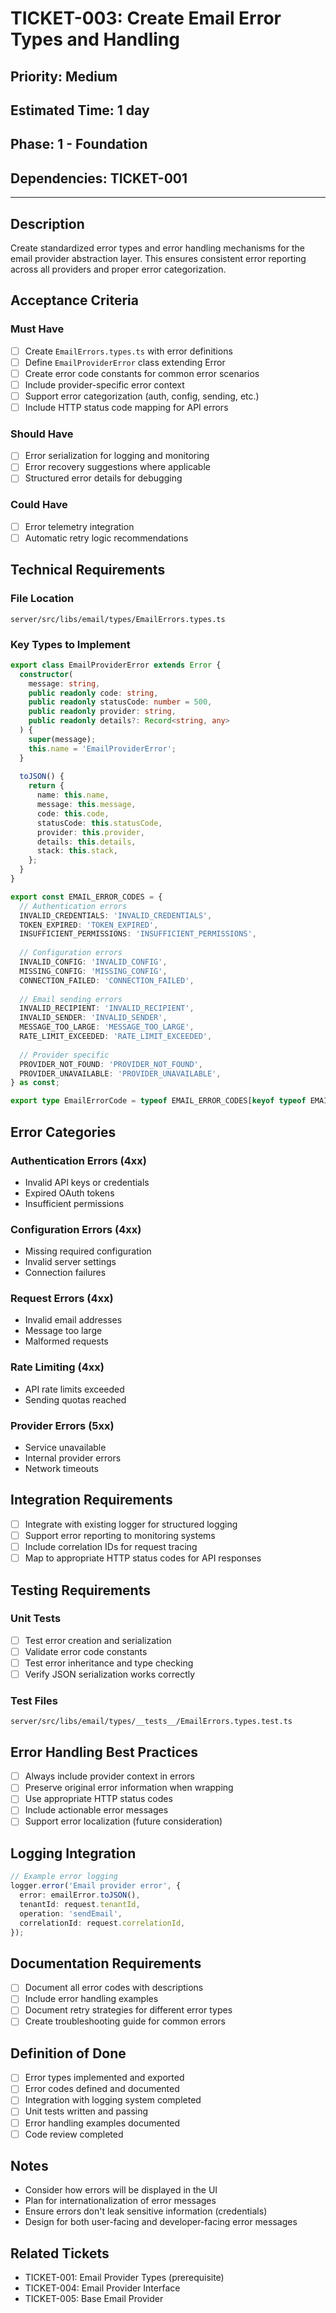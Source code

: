 # TICKET-003: Create Email Error Types and Handling

## **Priority:** Medium
## **Estimated Time:** 1 day
## **Phase:** 1 - Foundation
## **Dependencies:** TICKET-001

---

## **Description**
Create standardized error types and error handling mechanisms for the email provider abstraction layer. This ensures consistent error reporting across all providers and proper error categorization.

## **Acceptance Criteria**

### **Must Have**
- [ ] Create `EmailErrors.types.ts` with error definitions
- [ ] Define `EmailProviderError` class extending Error
- [ ] Create error code constants for common error scenarios
- [ ] Include provider-specific error context
- [ ] Support error categorization (auth, config, sending, etc.)
- [ ] Include HTTP status code mapping for API errors

### **Should Have**
- [ ] Error serialization for logging and monitoring
- [ ] Error recovery suggestions where applicable
- [ ] Structured error details for debugging

### **Could Have**
- [ ] Error telemetry integration
- [ ] Automatic retry logic recommendations

## **Technical Requirements**

### **File Location**
```
server/src/libs/email/types/EmailErrors.types.ts
```

### **Key Types to Implement**

```typescript
export class EmailProviderError extends Error {
  constructor(
    message: string,
    public readonly code: string,
    public readonly statusCode: number = 500,
    public readonly provider: string,
    public readonly details?: Record<string, any>
  ) {
    super(message);
    this.name = 'EmailProviderError';
  }
  
  toJSON() {
    return {
      name: this.name,
      message: this.message,
      code: this.code,
      statusCode: this.statusCode,
      provider: this.provider,
      details: this.details,
      stack: this.stack,
    };
  }
}

export const EMAIL_ERROR_CODES = {
  // Authentication errors
  INVALID_CREDENTIALS: 'INVALID_CREDENTIALS',
  TOKEN_EXPIRED: 'TOKEN_EXPIRED',
  INSUFFICIENT_PERMISSIONS: 'INSUFFICIENT_PERMISSIONS',
  
  // Configuration errors
  INVALID_CONFIG: 'INVALID_CONFIG',
  MISSING_CONFIG: 'MISSING_CONFIG',
  CONNECTION_FAILED: 'CONNECTION_FAILED',
  
  // Email sending errors
  INVALID_RECIPIENT: 'INVALID_RECIPIENT',
  INVALID_SENDER: 'INVALID_SENDER',
  MESSAGE_TOO_LARGE: 'MESSAGE_TOO_LARGE',
  RATE_LIMIT_EXCEEDED: 'RATE_LIMIT_EXCEEDED',
  
  // Provider specific
  PROVIDER_NOT_FOUND: 'PROVIDER_NOT_FOUND',
  PROVIDER_UNAVAILABLE: 'PROVIDER_UNAVAILABLE',
} as const;

export type EmailErrorCode = typeof EMAIL_ERROR_CODES[keyof typeof EMAIL_ERROR_CODES];
```

## **Error Categories**

### **Authentication Errors (4xx)**
- Invalid API keys or credentials
- Expired OAuth tokens
- Insufficient permissions

### **Configuration Errors (4xx)**
- Missing required configuration
- Invalid server settings
- Connection failures

### **Request Errors (4xx)**
- Invalid email addresses
- Message too large
- Malformed requests

### **Rate Limiting (4xx)**
- API rate limits exceeded
- Sending quotas reached

### **Provider Errors (5xx)**
- Service unavailable
- Internal provider errors
- Network timeouts

## **Integration Requirements**
- [ ] Integrate with existing logger for structured logging
- [ ] Support error reporting to monitoring systems
- [ ] Include correlation IDs for request tracing
- [ ] Map to appropriate HTTP status codes for API responses

## **Testing Requirements**

### **Unit Tests**
- [ ] Test error creation and serialization
- [ ] Validate error code constants
- [ ] Test error inheritance and type checking
- [ ] Verify JSON serialization works correctly

### **Test Files**
```
server/src/libs/email/types/__tests__/EmailErrors.types.test.ts
```

## **Error Handling Best Practices**
- [ ] Always include provider context in errors
- [ ] Preserve original error information when wrapping
- [ ] Use appropriate HTTP status codes
- [ ] Include actionable error messages
- [ ] Support error localization (future consideration)

## **Logging Integration**
```typescript
// Example error logging
logger.error('Email provider error', {
  error: emailError.toJSON(),
  tenantId: request.tenantId,
  operation: 'sendEmail',
  correlationId: request.correlationId,
});
```

## **Documentation Requirements**
- [ ] Document all error codes with descriptions
- [ ] Include error handling examples
- [ ] Document retry strategies for different error types
- [ ] Create troubleshooting guide for common errors

## **Definition of Done**
- [ ] Error types implemented and exported
- [ ] Error codes defined and documented
- [ ] Integration with logging system completed
- [ ] Unit tests written and passing
- [ ] Error handling examples documented
- [ ] Code review completed

## **Notes**
- Consider how errors will be displayed in the UI
- Plan for internationalization of error messages
- Ensure errors don't leak sensitive information (credentials)
- Design for both user-facing and developer-facing error messages

## **Related Tickets**
- TICKET-001: Email Provider Types (prerequisite)
- TICKET-004: Email Provider Interface
- TICKET-005: Base Email Provider